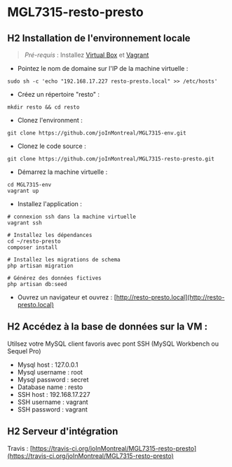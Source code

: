 # MGL7315-resto-presto

## H2 Installation de l'environnement locale

> *Pré-requis* :
	Installez [Virtual Box](https://www.virtualbox.org/wiki/Downloads)
	et [Vagrant](https://www.vagrantup.com/downloads.html)

- Pointez le nom de domaine sur l'IP de la machine virtuelle :
```
sudo sh -c 'echo "192.168.17.227 resto-presto.local" >> /etc/hosts'
```

- Créez un répertoire "resto" :
```
mkdir resto && cd resto
```
- Clonez l'environment :
```
git clone https://github.com/joInMontreal/MGL7315-env.git
```
- Clonez le code source :
```
git clone https://github.com/joInMontreal/MGL7315-resto-presto.git
```
- Démarrez la machine virtuelle :
```
cd MGL7315-env
vagrant up
```
- Installez l'application :
```
# connexion ssh dans la machine virtuelle
vagrant ssh

# Installez les dépendances
cd ~/resto-presto
composer install

# Installez les migrations de schema
php artisan migration

# Générez des données fictives
php artisan db:seed
```
- Ouvrez un navigateur et ouvrez : [http://resto-presto.local](http://resto-presto.local)

## H2 Accédez à la base de données sur la VM :

Utilsez votre MySQL client favoris avec pont SSH (MySQL Workbench ou Sequel Pro)

- Mysql host : 127.0.0.1
- Mysql username : root
- Mysql password : secret
- Database name : resto
- SSH host : 192.168.17.227
- SSH username : vagrant
- SSH password : vagrant

## H2 Serveur d'intégration

Travis : [https://travis-ci.org/joInMontreal/MGL7315-resto-presto](https://travis-ci.org/joInMontreal/MGL7315-resto-presto)
